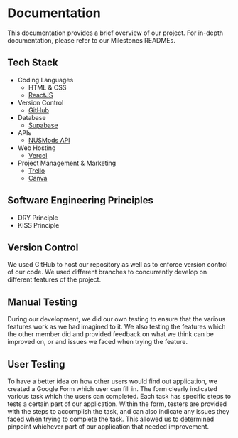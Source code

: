 # Documentation

This documentation provides a brief overview of our project. For in-depth documentation, please refer to our Milestones READMEs.

## Tech Stack
* Coding Languages
	* HTML & CSS
	* [ReactJS](https://reactjs.org/)
* Version Control
	* [GitHub](https://github.com/)
* Database
	* [Supabase](https://supabase.com/)
* APIs
	* [NUSMods API](https://api.nusmods.com/v2/)
* Web Hosting
	* [Vercel](https://vercel.com/)
* Project Management & Marketing
	* [Trello](https://trello.com/)
	* [Canva](https://www.canva.com/)

## Software Engineering Principles
* DRY Principle
* KISS Principle

## Version Control
We used GitHub to host our repository as well as to enforce version control of our code.
We used different branches to concurrently develop on different features of the project.

## Manual Testing
During our development, we did our own testing to ensure that the various features work 
as we had imagined to it. We also testing the features which the other member did and provided
feedback on what we think can be improved on, or and issues we faced when trying the feature.

## User Testing
To have a better idea on how other users would find out application, we created a Google Form which user can fill in. The form clearly indicated various task which the users can completed. Each task has specific steps to tests a certain part of our application. Within the form, testers are provided with the steps to accomplish the task, and can also indicate any issues they faced when trying to complete the task. This allowed us to determined pinpoint whichever part of our application that needed improvement.